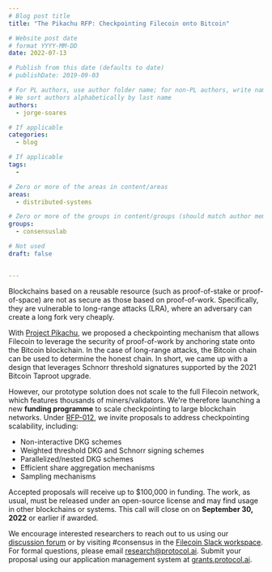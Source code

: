 ```yaml
---
# Blog post title
title: "The Pikachu RFP: Checkpointing Filecoin onto Bitcoin"

# Website post date
# format YYYY-MM-DD
date: 2022-07-13

# Publish from this date (defaults to date)
# publishDate: 2019-09-03

# For PL authors, use author folder name; for non-PL authors, write name as in paper within ""
# We sort authors alphabetically by last name
authors:
  - jorge-soares

# If applicable
categories:
  - blog

# If applicable
tags:
  -

# Zero or more of the areas in content/areas
areas:
  - distributed-systems

# Zero or more of the groups in content/groups (should match author membership)
groups:
  - consensuslab

# Not used
draft: false


---
```


Blockchains based on a reusable resource (such as proof-of-stake or proof-of-space) are not as secure as those based on proof-of-work. Specifically, they are vulnerable to long-range attacks (LRA), where an adversary can create a long fork very cheaply.

With [Project Pikachu](https://github.com/protocol/ConsensusLab/issues/5), we proposed a checkpointing mechanism that allows Filecoin to leverage the security of proof-of-work by anchoring state onto the Bitcoin blockchain. In the case of long-range attacks, the Bitcoin chain can be used to determine the honest chain. In short, we came up with a design that leverages Schnorr threshold signatures supported by the 2021 Bitcoin Taproot upgrade.

However, our prototype solution does not scale to the full Filecoin network, which features thousands of miners/validators. We're therefore launching a new **funding programme** to scale checkpointing to large blockchain networks. Under [RFP-012](https://github.com/protocol/research-grants/blob/master/RFPs/rfp-012-checkpointing-fil-into-btc.md), we invite proposals to address checkpointing scalability, including:
* Non-interactive DKG schemes
* Weighted threshold DKG and Schnorr signing schemes
* Parallelized/nested DKG schemes
* Efficient share aggregation mechanisms
* Sampling mechanisms

Accepted proposals will receive up to $100,000 in funding. The work, as usual, must be released under an open-source license and may find usage in other blockchains or systems. This call will close on on **September 30, 2022** or earlier if awarded.

We encourage interested researchers to reach out to us using our [discussion forum](https://github.com/protocol/ConsensusLab/discussions) or by visiting #consensus in the [Filecoin Slack workspace](https://filecoin.io/slack). For formal questions, please email research@protocol.ai. Submit your proposal using our application management system at [grants.protocol.ai](https://grants.protocol.ai/.).
